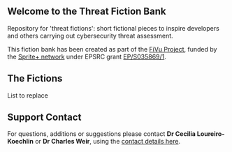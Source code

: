 ## Welcome to the Threat Fiction Bank

Repository for 'threat fictions': short fictional pieces to inspire developers and others carrying out cybersecurity threat assessment.

This fiction bank has been created as part of the [FiVu Project](https://spritehub.org/2021/09/02/fivu-using-design-fiction-to-identify-future-vulnerabilities-in-bio-iot/), funded by the [Sprite+ network](https://spritehub.org/) under EPSRC grant [EP/S035869/1](https://gow.epsrc.ukri.org/NGBOViewGrant.aspx?GrantRef=EP/S035869/1).

## The Fictions
<div id="FictionList">
<p>List to replace</p>
</div>

## Support Contact

For questions, additions or suggestions please contact **Dr Cecilia Loureiro-Koechlin** or **Dr Charles Weir**, using the [contact details here](https://spritehub.org/2021/09/02/fivu-using-design-fiction-to-identify-future-vulnerabilities-in-bio-iot/).

<!-- Magic from https://salifm.hashnode.dev/add-javascript-code-in-md-file-for-github-pages-cke4epwmf001oaks16cjggnyc to include JavaScript in an MD file.

The script - starting (async() - inserts the list of PDFs in the root directory into the FictionList div above, is based on https://stackoverflow.com/questions/39048654/how-to-enable-directory-indexing-on-github-pages

-->
<div style="display: none">
    <![CDATA[<script>
    <!--<![CDATA[--><![CDATA[
          (async () => {
    const response = await fetch('https://api.github.com/repos/SecurityEssentials/ThreatFictionBank/contents/');
    const data = await response.json();
    let htmlString = '<ul>';
    for (let file of data) {
      if (/pdf$/.test(file.path)) {
        htmlString += `<li><a href="${file.path}">${file.name}</a></li>`;
      }
    }
    htmlString += '</ul>';
    document.getElementById('FictionList').innerHTML = htmlString;
  })()
    // <![CDATA[
    </script><![CDATA[]]>
</div>
